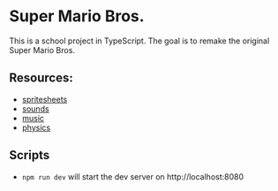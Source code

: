 # Super Mario Bros.

This is a school project in TypeScript.
The goal is to remake the original Super Mario Bros.

## Resources:
- [spritesheets](https://www.spriters-resource.com/nes/supermariobros/)
- [sounds](https://www.sounds-resource.com/nes/supermariobros/)
- [music](https://www.youtube.com/watch?v=NTa6Xbzfq1U)
- [physics](https://web.archive.org/web/20130807122227/http://i276.photobucket.com/albums/kk21/jdaster64/smb_playerphysics.png)

## Scripts
- ``` npm run dev ``` will start the dev server on http://localhost:8080